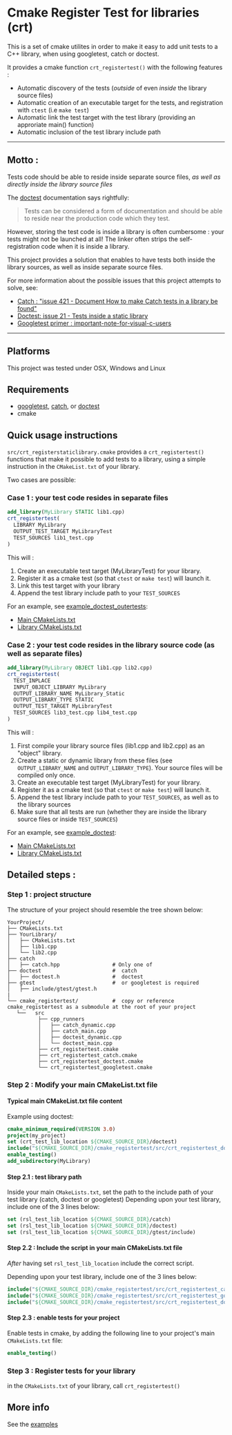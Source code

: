 # Cmake Register Test for libraries (crt)

This is a set of cmake utilites in order to make it easy to add unit tests to a C++ library, when using googletest, catch or doctest.

It provides a cmake function `crt_registertest()` with the following features :

* Automatic discovery of the tests (*outside* of even *inside* the library source files)
* Automatic creation of an executable target for the tests, and registration with `ctest` (i.e `make test`)
* Automatic link the test target with the test library (providing an approriate main() function)
* Automatic inclusion of the test library include path

----
## Motto : 
Tests code should be able to reside inside separate source files, *as well as directly inside the library source files*

The [doctest](https://github.com/onqtam/doctest) documentation says rightfully:

> Tests can be considered a form of documentation and should be able to reside near the production code which they test.

However, storing the test code is inside a library is often cumbersome : your tests might not be launched at all! The linker often strips the self-registration code when it is inside a library. 

This project provides a solution that enables to have tests both inside the library sources, as well as inside separate source files.

For more information about the possible issues that this project attempts to solve, see:
* [Catch : "issue 421 - Document How to make Catch tests in a library be found"](https://github.com/philsquared/Catch/issues/421) 
* [Doctest: issue 21 - Tests inside a static library](https://github.com/onqtam/doctest/issues/21)
* [Googletest primer : important-note-for-visual-c-users](https://github.com/google/googletest/blob/master/googletest/docs/Primer.md#important-note-for-visual-c-users>)



----


## Platforms
This project was tested under OSX, Windows and Linux

## Requirements
* [googletest](https://github.com/google/googletest), [catch](https://github.com/philsquared/Catch), or [doctest](https://github.com/onqtam/doctest)
* cmake

## Quick usage instructions

`src/crt_registerstaticlibrary.cmake` provides a `crt_registertest()` functions that make it possible to add tests to a library, using a simple instruction in the `CMakeList.txt` of your library.

Two cases are possible:

### Case 1 : your test code resides in separate files

```cmake
add_library(MyLibrary STATIC lib1.cpp)
crt_registertest(
  LIBRARY MyLibrary
  OUTPUT_TEST_TARGET MyLibraryTest
  TEST_SOURCES lib1_test.cpp
)
```

This will :
1. Create an executable test target (MyLibraryTest) for your library.
2. Register it as a cmake test (so that `ctest` or `make test`) will launch it.
3. Link this test target with your library
4. Append the test library include path to your `TEST_SOURCES`

For an example, see [example_doctest_outertests](examples/example_doctest_outertests):
* [Main CMakeLists.txt](examples/example_doctest_outertests/CMakeLists.txt)
* [Library CMakeLists.txt](examples/example_doctest_outertests/MyLibrary/CMakeLists.txt)


### Case 2 : your test code resides in the library source code (as well as separate files)

```cmake
add_library(MyLibrary OBJECT lib1.cpp lib2.cpp)
crt_registertest(
  TEST_INPLACE  
  INPUT_OBJECT_LIBRARY MyLibrary
  OUTPUT_LIBRARY_NAME MyLibrary_Static
  OUTPUT_LIBRARY_TYPE STATIC
  OUTPUT_TEST_TARGET MyLibraryTest
  TEST_SOURCES lib3_test.cpp lib4_test.cpp 
)
```

This will :
1. First compile your library source files (lib1.cpp and lib2.cpp) as an "object" library. 
2. Create a static or dynamic library from these files (see `OUTPUT_LIBRARY_NAME` and `OUTPUT_LIBRARY_TYPE`). Your source files will be compiled only once.
3. Create an executable test target (MyLibraryTest) for your library.
4. Register it as a cmake test (so that `ctest` or `make test`) will launch it.
5. Append the test library include path to your `TEST_SOURCES`, as well as to the library sources
6. Make sure that all tests are run (whether they are inside the library source files or inside `TEST_SOURCES`)

For an example, see [example_doctest](examples/example_doctest):
* [Main CMakeLists.txt](examples/example_doctest/CMakeLists.txt)
* [Library CMakeLists.txt](examples/example_doctest/MyLibrary/CMakeLists.txt)


## Detailed steps :

### Step 1 : project structure

The structure of your project should resemble the tree shown below:

```
YourProject/
├── CMakeLists.txt
├── YourLibrary/
│   ├── CMakeLists.txt
│   ├── lib1.cpp
│   └── lib2.cpp
├── catch                         
│   ├── catch.hpp                 # Only one of 
├── doctest                       #  catch
│   ├── doctest.h                 #  doctest
├── gtest                         #  or googletest is required
│   ├── include/gtest/gtest.h     
|
└── cmake_registertest/           #  copy or reference cmake_registertest as a submodule at the root of your project
   └──   src
          ├── cpp_runners
          │   ├── catch_dynamic.cpp
          │   ├── catch_main.cpp
          │   ├── doctest_dynamic.cpp
          │   └── doctest_main.cpp
          ├── crt_registertest.cmake
          ├── crt_registertest_catch.cmake
          ├── crt_registertest_doctest.cmake
          └── crt_registertest_googletest.cmake
```


### Step 2 : Modify your main CMakeList.txt file

#### Typical main CMakeList.txt file content
Example using doctest:
```cmake
cmake_minimum_required(VERSION 3.0)
project(my_project)
set (crt_test_lib_location ${CMAKE_SOURCE_DIR}/doctest)
include("${CMAKE_SOURCE_DIR}/cmake_registertest/src/crt_registertest_doctest.cmake")
enable_testing()
add_subdirectory(MyLibrary)
```

#### Step 2.1 : test library path
Inside your main `CMakeLists.txt`, set the path to the include path of your test library (catch, doctest or googletest)
Depending upon your test library, include one of the 3 lines below:
```cmake
set (rsl_test_lib_location ${CMAKE_SOURCE_DIR}/catch)
set (rsl_test_lib_location ${CMAKE_SOURCE_DIR}/doctest)
set (rsl_test_lib_location ${CMAKE_SOURCE_DIR}/gtest/include)
```

#### Step 2.2 : Include the script in your main CMakeLists.txt file
*After* having set `rsl_test_lib_location` include the correct script.

Depending upon your test library, include one of the 3 lines below:

```cmake
include("${CMAKE_SOURCE_DIR}/cmake_registertest/src/crt_registertest_catch.cmake")
include("${CMAKE_SOURCE_DIR}/cmake_registertest/src/crt_registertest_googletest.cmake")
include("${CMAKE_SOURCE_DIR}/cmake_registertest/src/crt_registertest_doctest.cmake")
```


#### Step 2.3 : enable tests for your project
Enable tests in cmake, by adding the following line to your project's main `CMakeLists.txt` file:

```cmake
enable_testing()
```

### Step 3 : Register tests for your library

in the `CMakeLists.txt` of your library, call `crt_registertest()`


## More info

See the [examples](examples)
